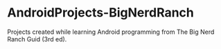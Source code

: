 # AndroidProjects-BigNerdRanch

Projects created while learning Android programming from The Big Nerd Ranch Guid (3rd ed).
